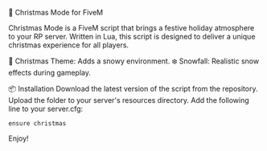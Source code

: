 🎄 Christmas Mode for FiveM

Christmas Mode is a FiveM script that brings a festive holiday atmosphere to your RP server. Written in Lua, this script is designed to deliver a unique christmas experience for all players.

🎅 Christmas Theme: Adds a snowy environment.
❄️ Snowfall: Realistic snow effects during gameplay.

📦 Installation
Download the latest version of the script from the repository.
Upload the folder to your server's resources directory.
Add the following line to your server.cfg:
```
ensure christmas
```
Enjoy!
